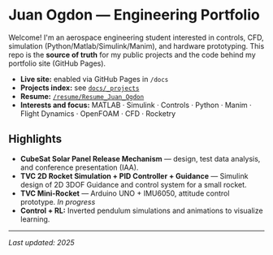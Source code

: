 # Juan Ogdon — Engineering Portfolio

Welcome! I'm an aerospace engineering student interested in controls, CFD, simulation (Python/Matlab/Simulink/Manim), and hardware prototyping. This repo is the **source of truth** for my public projects and the code behind my portfolio site (GitHub Pages).

-  **Live site:** enabled via GitHub Pages in `/docs`
-  **Projects index:** see [`docs/_projects`](docs/_projects)
-  **Resume:** [`/resume/Resume_Juan_Ogdon`](resume/Resume_Juan_Ogdon)
-  **Interests and focus:** MATLAB · Simulink · Controls · Python · Manim · Flight Dynamics · OpenFOAM · CFD · Rocketry

## Highlights
-  **CubeSat Solar Panel Release Mechanism** — design, test data analysis, and conference presentation (IAA).
-  **TVC 2D Rocket Simulation + PID Controller + Guidance** — Simulink design of 2D 3DOF Guidance and control system for a small rocket.
-  **TVC Mini-Rocket** — Arduino UNO + IMU6050, attitude control prototype. *In progress*
-  **Control + RL:** Inverted pendulum simulations and animations to visualize learning.


---
*Last updated: 2025*
